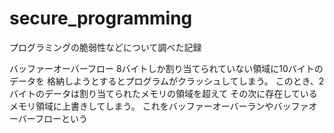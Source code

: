 # secure_programming
プログラミングの脆弱性などについて調べた記録

バッファーオーバーフロー
8バイトしか割り当てられていない領域に10バイトのデータを
格納しようとするとプログラムがクラッシュしてしまう。
このとき、2バイトのデータは割り当てられたメモリの領域を超えて
その次に存在しているメモリ領域に上書きしてしまう。
これをバッファーオーバーランやバッファオーバーフローという

